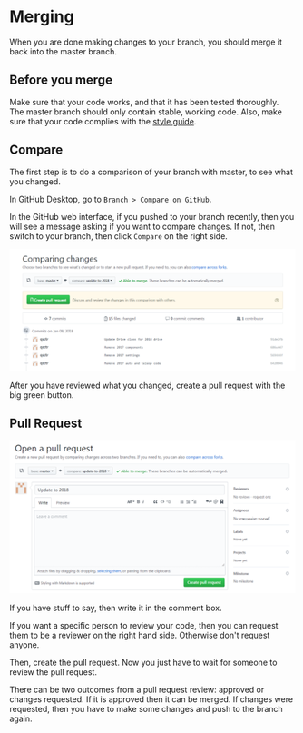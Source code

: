 # Merging

When you are done making changes to your branch, you should merge it back into the master branch.

## Before you merge

Make sure that your code works, and that it has been tested thoroughly. The master branch should only contain stable, working code. Also, make sure that your code complies with the [style guide](https://github.com/TASRobotics/guide/blob/master/java-style-guide).

## Compare

The first step is to do a comparison of your branch with master, to see what you changed.

In GitHub Desktop, go to `Branch > Compare on GitHub`.

In the GitHub web interface, if you pushed to your branch recently, then you will see a message asking if you want to compare changes. If not, then switch to your branch, then click `Compare` on the right side.

![](img/compare.png)

After you have reviewed what you changed, create a pull request with the big green button.

## Pull Request

![](img/open-pull-request.png)

If you have stuff to say, then write it in the comment box.

If you want a specific person to review your code, then you can request them to be a reviewer on the right hand side. Otherwise don't request anyone.

Then, create the pull request. Now you just have to wait for someone to review the pull request.

There can be two outcomes from a pull request review: approved or changes requested. If it is approved then it can be merged. If changes were requested, then you have to make some changes and push to the branch again.
